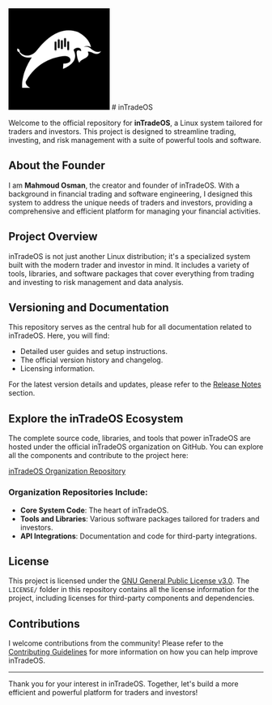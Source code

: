 <img src="Assets/Dark.png" width=200 height=200>
# inTradeOS

Welcome to the official repository for **inTradeOS**, a Linux system tailored for traders and investors. This project is designed to streamline trading, investing, and risk management with a suite of powerful tools and software.

## About the Founder

I am **Mahmoud Osman**, the creator and founder of inTradeOS. With a background in financial trading and software engineering, I designed this system to address the unique needs of traders and investors, providing a comprehensive and efficient platform for managing your financial activities.

## Project Overview

inTradeOS is not just another Linux distribution; it's a specialized system built with the modern trader and investor in mind. It includes a variety of tools, libraries, and software packages that cover everything from trading and investing to risk management and data analysis.

## Versioning and Documentation

This repository serves as the central hub for all documentation related to inTradeOS. Here, you will find:

- Detailed user guides and setup instructions.
- The official version history and changelog.
- Licensing information.

For the latest version details and updates, please refer to the [Release Notes](#) section.

## Explore the inTradeOS Ecosystem

The complete source code, libraries, and tools that power inTradeOS are hosted under the official inTradeOS organization on GitHub. You can explore all the components and contribute to the project here:

[inTradeOS Organization Repository](https://github.com/inTradeOS)

### Organization Repositories Include:
- **Core System Code**: The heart of inTradeOS.
- **Tools and Libraries**: Various software packages tailored for traders and investors.
- **API Integrations**: Documentation and code for third-party integrations.

## License

This project is licensed under the [GNU General Public License v3.0](LICENSE). The `LICENSE/` folder in this repository contains all the license information for the project, including licenses for third-party components and dependencies.

## Contributions

I welcome contributions from the community! Please refer to the [Contributing Guidelines](CONTRIBUTING.md) for more information on how you can help improve inTradeOS.

---

Thank you for your interest in inTradeOS. Together, let's build a more efficient and powerful platform for traders and investors!
